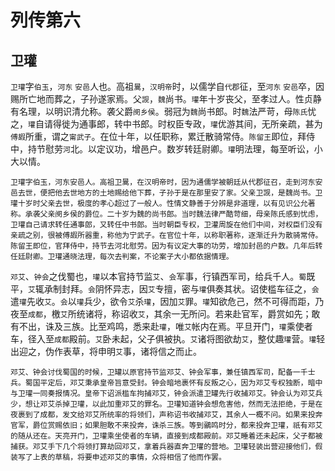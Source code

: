 # 列传第六
## 卫瓘
`卫瓘`字`伯玉`，`河东` `安邑`人也。高祖`暠`，`汉明帝`时，以儒学自`代郡`征，至`河东` `安邑`卒，因赐所亡地而葬之，子孙遂家焉。父`觊`，`魏`尚书。`瓘`年十岁丧父，至孝过人。性贞静有名理，以明识清允称。袭父爵`阌乡侯`。弱冠为`魏`尚书郎。时`魏`法严苛，母`陈氏`忧之，`瓘`自请得徙为通事郎，转中书郎。时权臣专政，`瓘`优游其间，无所亲疏，甚为`傅嘏`所重，谓之`甯武子`。在位十年，以任职称，累迁散骑常侍。`陈留王`即位，拜侍中，持节慰劳`河`北。以定议功，增邑户。数岁转廷尉卿。`瓘`明法理，每至听讼，小大以情。

```卫瓘字伯玉，河东安邑人。高祖卫暠，在汉明帝时，因为通儒学被朝廷从代郡征召，走到河东安邑去世，便把他去世地方的土地赐给他下葬，子孙于是在那里安了家。父亲卫觊，是魏尚书。卫瓘十岁时父亲去世，极度的孝心超过了一般人。性情文静善于分辨是非道理，以有见识公允著称。承袭父亲阌乡侯的爵位。二十岁为魏的尚书郎。当时魏法律严酷苛细，母亲陈氏感到忧虑，卫瓘自己请求转任通事郎，又转任中书郎。当时朝臣专权，卫灌周旋在他们中间，对权臣们没有亲疏之别，很被傅嘏所器重，称他为宁武子。在官位十年，以称职著称，逐渐迁升为散骑常侍。陈留王即位，官拜侍中，持节去河北慰劳。因为有议定大事的功劳，增加封邑的户数。几年后转任廷尉卿。卫瓘通晓法理，每次去判案，不论案子大小都依据情理。```

`邓艾`、`钟会`之伐蜀也，`瓘`以本官持节监`艾`、`会`军事，行镇西军司，给兵千人。`蜀`既平，`艾`辄承制封拜。`会`阴怀异志，因`艾`专擅，密与`瓘`俱奏其状。诏使槛车征之，`会`遣`瓘`先收`艾`。`会`以`瓘`兵少，欲令`艾`杀`瓘`，因加`艾`罪。`瓘`知欲危己，然不可得而距，乃夜至`成都`，檄`艾`所统诸将，称诏收`艾`，其余一无所问。若来赴官军，爵赏如先；敢有不出，诛及三族。比至鸡鸣，悉来赴`瓘`，唯`艾`帐内在焉。平旦开门，`瓘`乘使者车，径入至`成都`殿前。`艾`卧未起，父子俱被执。`艾`诸将图欲劫`艾`，整仗趣`瓘`营。`瓘`轻出迎之，伪作表草，将申明`艾`事，诸将信之而止。

```邓艾、钟会讨伐蜀国的时候，卫罐以原官持节监邓艾、钟会军事，兼任镇西军司，配备一千士兵。蜀国平定后，邓艾秉承皇帝旨意受封。钟会暗地裹怀有反叛之心，因为邓艾专权独断，暗中与卫瓘一同奏报情况。皇帝下诏派槛车拘捕邓艾，钟会派遣卫罐先行收捕邓艾。钟会认为邓艾兵少，想让邓艾杀掉卫瓘，以此加重邓艾的罪名。卫瓘知道钟会想危害他，然而无法拒绝，于是在夜裹到了成都，发文给邓艾所统率的将领们，声称诏书收捕邓艾，其余人一概不问。如果来投奔官军，爵位赏赐依旧；如果胆敢不来投奔，诛杀三族。等到鶸鸣时分，都来投奔卫瓘，祇有邓艾的随从还在。天亮开门，卫瓘乘坐使者的车辆，直接到成都殿前。邓艾睡着还未起床，父子都被捕获。邓艾手下几个将领打算劫回邓艾，拿着兵器直奔卫瓘的营地。卫瓘轻装出营迎接他们，假装写了上表的草稿，将要申述邓艾的事情，众将相信了他而作罢。```
